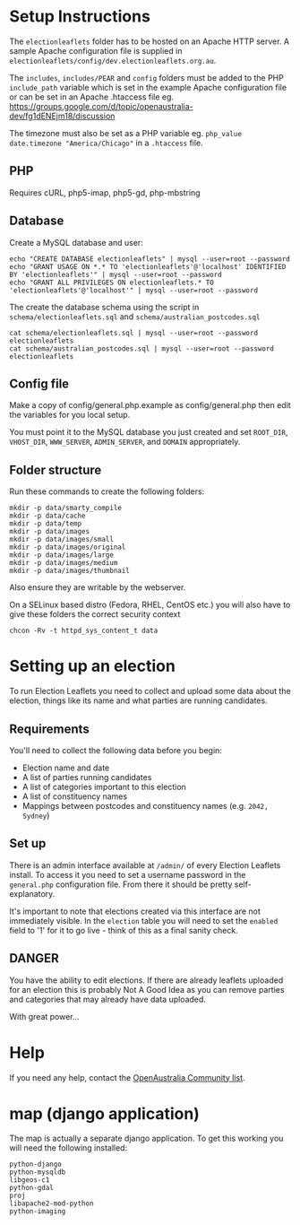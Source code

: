Setup Instructions
==================

The `electionleaflets` folder has to be hosted on an Apache HTTP server. A
sample Apache configuration file is supplied in
`electionleaflets/config/dev.electionleaflets.org.au`.

The `includes`, `includes/PEAR` and `config` folders must be added to the
PHP `include_path` variable which is set in the example Apache configuration
file or can be set in an Apache .htaccess file
eg. https://groups.google.com/d/topic/openaustralia-dev/fg1dENEjm18/discussion

The timezone must also be set as a PHP variable eg.
`php_value date.timezone "America/Chicago"` in a `.htaccess` file.

PHP
---

Requires cURL, php5-imap, php5-gd, php-mbstring

Database
--------

Create a MySQL database and user:

    echo "CREATE DATABASE electionleaflets" | mysql --user=root --password
    echo "GRANT USAGE ON *.* TO 'electionleaflets'@'localhost' IDENTIFIED BY 'electionleaflets'" | mysql --user=root --password
    echo "GRANT ALL PRIVILEGES ON electionleaflets.* TO 'electionleaflets'@'localhost'" | mysql --user=root --password

The create the database schema using the script in `schema/electionleaflets.sql`
and `schema/australian_postcodes.sql`

    cat schema/electionleaflets.sql | mysql --user=root --password electionleaflets
    cat schema/australian_postcodes.sql | mysql --user=root --password electionleaflets

Config file
-----------

Make a copy of config/general.php.example as config/general.php then edit the
variables for you local setup.

You must point it to the MySQL database you just created and set `ROOT_DIR`,
`VHOST_DIR`, `WWW_SERVER`, `ADMIN_SERVER`, and `DOMAIN` appropriately.

Folder structure
----------------

Run these commands to create the following folders:

    mkdir -p data/smarty_compile
    mkdir -p data/cache
    mkdir -p data/temp
    mkdir -p data/images
    mkdir -p data/images/small
    mkdir -p data/images/original
    mkdir -p data/images/large
    mkdir -p data/images/medium
    mkdir -p data/images/thumbnail

Also ensure they are writable by the webserver.

On a SELinux based distro (Fedora, RHEL, CentOS etc.) you will also have to
give these folders the correct security context

    chcon -Rv -t httpd_sys_content_t data

Setting up an election
======================

To run Election Leaflets you need to collect and upload some data about the
election, things like its name and what parties are running candidates.

Requirements
------------

You'll need to collect the following data before you begin:

* Election name and date
* A list of parties running candidates
* A list of categories important to this election
* A list of constituency names
* Mappings between postcodes and constituency names (e.g. `2042, Sydney`)

Set up
------

There is an admin interface available at `/admin/` of every Election Leaflets
install. To access it you need to set a username password in the `general.php`
configuration file. From there it should be pretty self-explanatory.

It's important to note that elections created via this interface are not
immediately visible. In the `election` table you will need to set the
`enabled` field to '1' for it to go live - think of this as a final sanity
check.

DANGER
------

You have the ability to edit elections. If there are already leaflets uploaded
for an election this is probably Not A Good Idea as you can remove parties and
categories that may already have data uploaded.

With great power...

Help
====

If you need any help, contact the
[OpenAustralia Community list](https://groups.google.com/group/openaustralia-dev).

map (django application)
========================

The map is actually a separate django application. To get this working you will
need the following installed:

    python-django
    python-mysqldb
    libgeos-c1
    python-gdal
    proj
    libapache2-mod-python
    python-imaging
